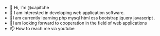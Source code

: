 - 👋 Hi, I’m @capitche
- 👀 I am interested in developing web application software.
- 🌱I am currently learning php mysql html css bootstrap jquery javascript .
- 💞️I am looking forward to cooperation in the field of web applications
- 📫 How to reach me via youtube

<!---
capitche/capitche is a ✨ special ✨ repository because its `README.md` (this file) appears on your GitHub profile.
You can click the Preview link to take a look at your changes.
--->
